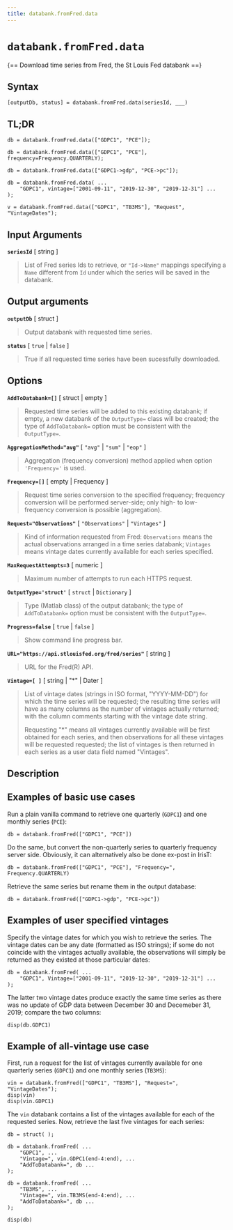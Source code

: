 ```yaml
---
title: databank.fromFred.data
---
```


# `databank.fromFred.data`

{== Download time series from Fred, the St Louis Fed databank ==}


## Syntax

    [outputDb, status] = databank.fromFred.data(seriesId, ___)


## TL;DR

    db = databank.fromFred.data(["GDPC1", "PCE"]);

    db = databank.fromFred.data(["GDPC1", "PCE"], frequency=Frequency.QUARTERLY);

    db = databank.fromFred.data(["GDPC1->gdp", "PCE->pc"]);

    db = databank.fromFred.data( ...
        "GDPC1", vintage=["2001-09-11", "2019-12-30", "2019-12-31"] ...
    );

    v = databank.fromFred.data(["GDPC1", "TB3MS"], "Request", "VintageDates");


## Input Arguments

__`seriesId`__ [ string ]
> 
> List of Fred series Ids to retrieve, or `"Id->Name"` mappings
> specifying a `Name` different from `Id` under which the series will
> be saved in the databank.
> 

## Output arguments

__`outputDb`__ [ struct ]
> 
> Output databank with requested time series.
> 

__`status`__ [ `true` | `false` ]
> 
> True if all requested time series have been sucessfully downloaded.
> 

## Options

__`AddToDatabank=[]`__ [ struct | empty ]  
> 
> Requested time series will be added to this existing databank; if
> empty, a new databank of the `OutputType=` class will be created; the
> type of `AddToDatabank=` option must be consistent with the
> `OutputType=`.
> 

__`AggregationMethod="avg"`__ [ `"avg"` | `"sum"` | `"eop"` ]
> 
> Aggregation (frequency conversion) method applied when option
> `'Frequency='` is used.
> 

__`Frequency=[]`__ [ empty | Frequency ]
> 
> Request time series conversion to the specified frequency; frequency
> conversion will be performed server-side; only high- to low-frequency
> conversion is possible (aggregation).
> 

__`Request="Observations"`__ [ `"Observations"` | `"Vintages"` ]
> 
> Kind of information requested from Fred: `Observations` means the
> actual observations arranged in a time series databank; `Vintages`
> means vintage dates currently available for each series specified.
> 

__`MaxRequestAttempts=3`__ [ numeric ]
> 
> Maximum number of attempts to run each HTTPS request.
> 

__`OutputType='struct'`__ [ `struct` | `Dictionary` ]
> 
> Type (Matlab class) of the output databank; the type of
> `AddToDatabank=` option must be consistent with the `OutputType=`.
> 

__`Progress=false`__ [ `true` | `false` ]
> 
> Show command line progress bar.
> 

__`URL="https://api.stlouisfed.org/fred/series"`__ [ string ]
> 
> URL for the Fred(R) API.
> 

__`Vintage=[ ]`__ [ string | "*" | Dater ]
> 
> List of vintage dates (strings in ISO format, "YYYY-MM-DD") for which
> the time series will be requested; the resulting time series will
> have as many columns as the number of vintages actually returned;
> with the column comments starting with the vintage date string. 
> 
> Requesting "*" means all vintages currently available will be first
> obtained for each series, and then observations for all these
> vintages will be requested requested; the list of vintages is
> then returned in each series as a user data field named
> "Vintages".
> 

## Description



## Examples of basic use cases

Run a plain vanilla command to retrieve one quarterly (`GDPC1`) and one
monthly series (`PCE`):

    db = databank.fromFred(["GDPC1", "PCE"])


Do the same, but convert the non-quarterly series to quarterly frequency
server side. Obviously, it can alternatively also be done ex-post in
IrisT:

    db = databank.fromFred(["GDPC1", "PCE"], "Frequency=", Frequency.QUARTERLY)


Retrieve the same series but rename them in the output database:

    db = databank.fromFred(["GDPC1->gdp", "PCE->pc"])



## Examples of user specified vintages

Specify the vintage dates for which you wish to retrieve the series. The
vintage dates can be any date (formatted as ISO strings); if some do not
coincide with the vintages actually available, the observations will
simply be returned as they existed at those particular dates:

    db = databank.fromFred( ...
        "GDPC1", Vintage=["2001-09-11", "2019-12-30", "2019-12-31"] ...
    );


The latter two vintage dates produce exactly the same time series as there was
no update of GDP data between December 30 and Decemeber 31, 2019;
compare the two columns:

    disp(db.GDPC1)


## Example of all-vintage use case

First, run a request for the list of vintages currently available for one
quarterly series (`GDPC1`) and one monthly series (`TB3MS`):

    vin = databank.fromFred(["GDPC1", "TB3MS"], "Request=", "VintageDates");
    disp(vin) 
    disp(vin.GDPC1)


The `vin` databank contains a list of the vintages available for each of
the requested series. Now, retrieve the last five vintages for each
series:

    db = struct( );

    db = databank.fromFred( ...
        "GDPC1", ...
        "Vintage=", vin.GDPC1(end-4:end), ...
        "AddToDatabank=", db ...
    );

    db = databank.fromFred( ...
        "TB3MS", ...
        "Vintage=", vin.TB3MS(end-4:end), ...
        "AddToDatabank=", db ...
    );

    disp(db)


